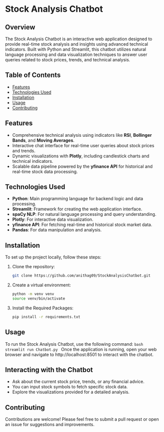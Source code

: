 # Stock Analysis Chatbot

## Overview
The Stock Analysis Chatbot is an interactive web application designed to provide real-time stock analysis and insights using advanced technical indicators. Built with Python and Streamlit, this chatbot utilizes natural language processing and data visualization techniques to answer user queries related to stock prices, trends, and technical analysis.

## Table of Contents
- [Features](#features)
- [Technologies Used](#technologies-used)
- [Installation](#installation)
- [Usage](#usage)
- [Contributing](#contributing)

## Features
- Comprehensive technical analysis using indicators like **RSI**, **Bollinger Bands**, and **Moving Averages**.
- Interactive chat interface for real-time user queries about stock prices and trends.
- Dynamic visualizations with **Plotly**, including candlestick charts and technical indicators.
- Scalable data pipeline powered by the **yfinance API** for historical and real-time stock data processing.

## Technologies Used
- **Python**: Main programming language for backend logic and data processing.
- **Streamlit**: Framework for creating the web application interface.
- **spaCy NLP**: For natural language processing and query understanding.
- **Plotly**: For interactive data visualization.
- **yfinance API**: For fetching real-time and historical stock market data.
- **Pandas**: For data manipulation and analysis.

## Installation
To set up the project locally, follow these steps:

1. Clone the repository:
   ```bash
   git clone https://github.com/anithag09/StockAnalysisChatbot.git
   ```
   
2. Create a virtual environment:
   ```bash
   python -m venv venv
   source venv/bin/activate
   ```
3. Install the Required Packages:
    ```bash
    pip install -r requirements.txt
    ```

## Usage
To run the Stock Analysis Chatbot, use the following command:
    ```bash
    streamlit run Chatbot.py
    ```
Once the application is running, open your web browser and navigate to http://localhost:8501 to interact with the chatbot.

## Interacting with the Chatbot
- Ask about the current stock price, trends, or any financial advice.
- You can input stock symbols to fetch specific stock data.
- Explore the visualizations provided for a detailed analysis.

## Contributing
Contributions are welcome! Please feel free to submit a pull request or open an issue for suggestions and improvements.
